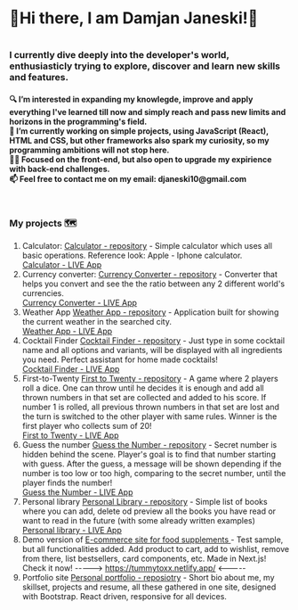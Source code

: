 <h1>👋Hi there, I am Damjan Janeski!👋<h1>

<h3>
 I currently dive deeply into the developer's world, enthusiasticly trying to explore, discover and learn new skills and features. </br>
 </h3>
 <h4>
🔍 I’m interested in expanding my knowlegde, improve and apply everything I've learned till now and simply reach and pass new limits and horizons in the programming's field.</br>
‎‍💼 I’m currently working on simple projects, using JavaScript (React), HTML and CSS, but other frameworks also spark my curiosity, so my programming ambitions will not stop here.</br>
👨‍💻 Focused on the front-end, but also open to upgrade my expirience with back-end challenges. </br>
📫 Feel free to contact me on my email: djaneski10@gmail.com</p></br></h4>

### My projects 🗺️
1. Calculator: <a href='https://github.com/damjanjaneski/calculator'>Calculator - repository</a> - Simple calculator which uses all basic operations. Reference look: Apple - Iphone calculator. <br> 
<a href='https://my-apple-calc.netlify.app'>Calculator - LIVE App</a>
2. Currency converter: <a href='https://github.com/damjanjaneski/currency-converter'>Currency Converter - repository</a> - Converter that helps you convert and see the the ratio between any 2 different world's currencies. <br>
<a href='https://my-currency.netlify.app'>Currency Converter - LIVE App</a>
3. Weather App <a href='https://github.com/damjanjaneski/weather-app'>Weather App - repository</a> - Application built for showing the current weather in the searched city. <br> 
<a href='https://weather-info-check.netlify.app'>Weather App - LIVE App</a>
4. Cocktail Finder <a href='https://github.com/damjanjaneski/cocktail-finder'> Cocktail Finder - repository</a> - Just type in some cocktail name and all options and variants, will be displayed with all ingredients you need. Perfect assistant for home made cocktails! <br>
<a href='https://all-cocktails.netlify.app'>Cocktail Finder - LIVE App</a>
5. First-to-Twenty <a href='https://github.com/damjanjaneski/first-to-twenty'>First to Twenty - repository</a> - A game where 2 players roll a dice. One can throw until he decides it is enough and add all thrown numbers in that set are collected and added to his score. If number 1 is rolled, all previous thrown numbers in that set are lost and the turn is switched to the other player with same rules. Winner is the first player who collects sum of 20! <br>
<a href='https://first-to-twenty.netlify.app'>First to Twenty - LIVE App</a>
6. Guess the number <a href='https://github.com/damjanjaneski/guess-the-number'>Guess the Number - repository</a> - Secret number is hidden behind the scene. Player's goal is to find that number starting with guess. After the guess, a message will be shown depending if the number is too low or too high, comparing to the secret number, until the player finds the number! <br>
<a href='https://my-hidden-number.netlify.app'>Guess the Number - LIVE App</a>
7. Personal library <a href='https://github.com/damjanjaneski/personal-library'>Personal Library - repository</a> - Simple list of books where you can add, delete od preview all the books you have read or want to read in the future (with some already written examples) <br> 
<a href='https://own-library.netlify.app'>Personal library - LIVE App</a>
8. Demo version of <a href="https://github.com/damjanjaneski/own-project"> E-commerce site for food supplements </a> - Test sample, but all functionalities added. Add product to cart, add to wishlist, remove from there, list bestsellers, card components, etc. Made in Next.js! Check it now! -----> https://tummytoxx.netlify.app/ <-----
9. Portfolio site <a href='https://github.com/damjanjaneski/portfolio'> Personal portfolio - reposiotry</a> - Short bio about me, my skillset, projects and resume, all these gathered in one site, designed with Bootstrap. React driven, responsive for all devices.

